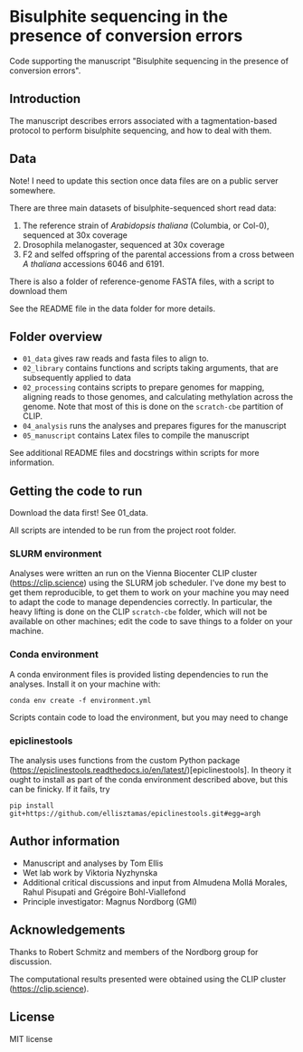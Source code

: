 # Bisulphite sequencing in the presence of conversion errors

Code supporting the manuscript "Bisulphite sequencing in the presence of
conversion errors".

## Introduction

The manuscript describes errors associated with a tagmentation-based protocol to
perform bisulphite sequencing, and how to deal with them.

## Data

Note! I need to update this section once data files are on a public server somewhere.

There are three main datasets of bisulphite-sequenced short read data:

1. The reference strain of *Arabidopsis thaliana* (Columbia, or Col-0), sequenced at 30x coverage
2. Drosophila melanogaster, sequenced at 30x coverage
3. F2 and selfed offspring of the parental accessions from a cross between *A thaliana* accessions 6046 and 6191.

There is also a folder of reference-genome FASTA files, with a script to download them

See the README file in the data folder for more details.

## Folder overview

- `01_data` gives raw reads and fasta files to align to.
- `02_library` contains functions and scripts taking arguments, that are subsequently applied to data
- `02_processing` contains scripts to prepare genomes for mapping, aligning reads to those genomes, and calculating methylation across the genome. Note that most of this is done on the `scratch-cbe` partition of CLIP.
- `04_analysis` runs the analyses and prepares figures for the manuscript
- `05_manuscript` contains Latex files to compile the manuscript

See additional README files and docstrings within scripts for more information.

## Getting the code to run

Download the data first! See 01_data.

All scripts are intended to be run from the project root folder.

### SLURM environment

Analyses were written an run on the Vienna Biocenter CLIP cluster (https://clip.science) using the SLURM job scheduler.
I've done my best to get them reproducible, to get them to work on your machine you may need to adapt the code to manage dependencies correctly.
In particular, the heavy lifting is done on the CLIP `scratch-cbe` folder, which will not be available on other machines; edit the code to save things to a folder on your machine.

### Conda environment

A conda environment files is provided listing dependencies to run the analyses.
Install it on your machine with:
```
conda env create -f environment.yml
```
Scripts contain code to load the environment, but you may need to change 

### epiclinestools

The analysis uses functions from the custom Python package (https://epiclinestools.readthedocs.io/en/latest/)[epiclinestools].
In theory it ought to install as part of the conda environment described above, but this can be finicky.
If it fails, try
```
pip install git+https://github.com/ellisztamas/epiclinestools.git#egg=argh
```

## Author information

* Manuscript and analyses by Tom Ellis
* Wet lab work by Viktoria Nyzhynska
* Additional critical discussions and input from Almudena Mollá Morales, Rahul Pisupati and Grégoire Bohl-Viallefond
* Principle investigator: Magnus Nordborg (GMI)

## Acknowledgements

Thanks to Robert Schmitz and members of the Nordborg group for discussion.

The computational results presented were obtained using the CLIP cluster (https://clip.science).

## License

MIT license

